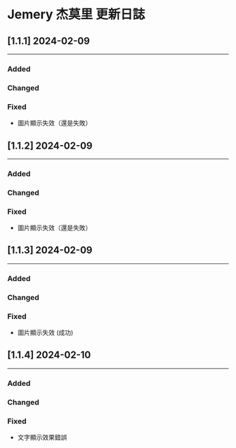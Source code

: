 # Jemery 杰莫里 更新日誌

## [1.1.1] 2024-02-09
---
### Added
### Changed
### Fixed
- 圖片顯示失效（還是失敗）

## [1.1.2] 2024-02-09
---
### Added
### Changed
### Fixed
- 圖片顯示失效（還是失敗）
## [1.1.3] 2024-02-09
---
### Added
### Changed
### Fixed
- 圖片顯示失效 (成功)
## [1.1.4] 2024-02-10
---
### Added
### Changed
### Fixed
- 文字顯示效果錯誤
